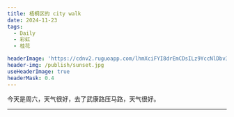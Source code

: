 ```yaml
---
title: 梧桐区的 city walk
date: 2024-11-23
tags:
  - Daily
  - 彩虹
  - 桂花

headerImage: 'https://cdnv2.ruguoapp.com/lhmXciFYI8drEmCDsILz9YccNlDbv3.jpg'
header-img: /publish/sunset.jpg
useHeaderImage: true
headerMask: 0.4
---
```


今天是周六，天气很好，去了武康路压马路，天气很好。

---


